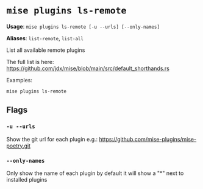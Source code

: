 # `mise plugins ls-remote`

**Usage**: `mise plugins ls-remote [-u --urls] [--only-names]`

**Aliases**: `list-remote`, `list-all`

List all available remote plugins

The full list is here: <https://github.com/jdx/mise/blob/main/src/default_shorthands.rs>

Examples:

    mise plugins ls-remote

## Flags

### `-u --urls`

Show the git url for each plugin e.g.: <https://github.com/mise-plugins/mise-poetry.git>

### `--only-names`

Only show the name of each plugin by default it will show a "*" next to installed plugins
